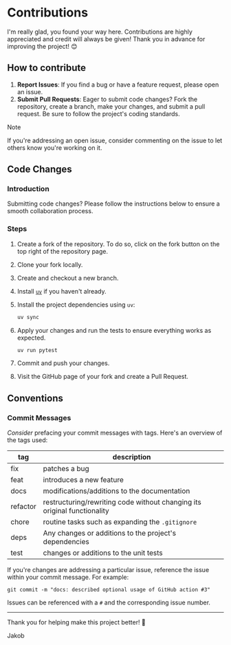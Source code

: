 # Contributions

I'm really glad, you found your way here. Contributions are highly
appreciated and credit will always be given! Thank you in advance for improving
the project! 😊

## How to contribute

1. **Report Issues**: If you find a bug or have a feature request, please open 
an issue.
2. **Submit Pull Requests**: Eager to submit code changes? Fork the repository,
create a branch, make your changes, and submit a pull request. Be sure to 
follow the project's coding standards.

>[!NOTE]
>If you're addressing an open issue, consider commenting on the issue to let
>others know you're working on it.

## Code Changes

### Introduction

Submitting code changes? Please follow the instructions below to ensure a 
smooth collaboration process.

### Steps

1. Create a fork of the repository. To do so, click on the fork button on the top 
right of the repository page.
2. Clone your fork locally.
3. Create and checkout a new branch.
4. Install [`uv`](https://docs.astral.sh/uv/#installation) if you haven't already.
5. Install the project dependencies using `uv`:

    ```bash
    uv sync
    ```
6. Apply your changes and run the tests to ensure everything works as expected.

    ```bash
    uv run pytest
    ```
7. Commit and push your changes.
8. Visit the GitHub page of your fork and create a Pull Request.

## Conventions

### Commit Messages

*Consider* prefacing your commit messages with tags. Here's an overview of the 
tags used:

| tag      | description                                                              |
|----------|--------------------------------------------------------------------------|
| fix      | patches a bug                                                            |
| feat     | introduces a new feature                                                 |
| docs     | modifications/additions to the documentation                             |
| refactor | restructuring/rewriting code without changing its original functionality |
| chore    | routine tasks such as expanding the `.gitignore`                         |
| deps     | Any changes or additions to the project's dependencies                   |
| test     | changes or additions to the unit tests                                   |

If you're changes are addressing a particular issue, reference the issue within
your commit message. For example:

```plaintext
git commit -m "docs: described optional usage of GitHub action #3"
```

Issues can be referenced with a `#` and the corresponding issue number.

---

Thank you for helping make this project better! 🚀

Jakob